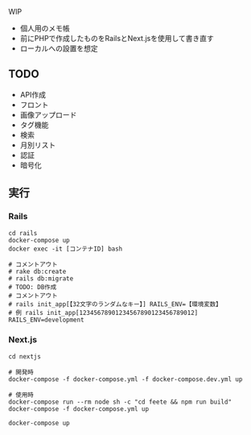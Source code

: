 WIP

- 個人用のメモ帳
- 前にPHPで作成したものをRailsとNext.jsを使用して書き直す
- ローカルへの設置を想定

## TODO

- API作成
- フロント
- 画像アップロード
- タグ機能
- 検索
- 月別リスト
- 認証
- 暗号化

## 実行

### Rails

```
cd rails
docker-compose up
docker exec -it [コンテナID] bash

# コメントアウト
# rake db:create
# rails db:migrate
# TODO: DB作成
# コメントアウト
# rails init_app[【32文字のランダムなキー】] RAILS_ENV=【環境変数】
# 例 rails init_app[12345678901234567890123456789012] RAILS_ENV=development
```

### Next.js

```
cd nextjs

# 開発時
docker-compose -f docker-compose.yml -f docker-compose.dev.yml up

# 使用時
docker-compose run --rm node sh -c "cd feete && npm run build"
docker-compose -f docker-compose.yml up

docker-compose up
```
